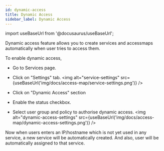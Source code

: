 ```yaml
---
id: dynamic-access
title: Dynamic Access
sidebar_label: Dynamic Access
---
```


import useBaseUrl from '@docusaurus/useBaseUrl';


Dynamic access feature allows you to create services and accessmaps automatically when user tries to access them.

To enable dynamic access,
* Go to Services page.
* Click on "Settings" tab.
<img  alt="service-settings" src={useBaseUrl('img/docs/access-map/service-settings.png')} />

* Click on "Dynamic Access" section
* Enable the status checkbox.
* Select user group and policy to authorise dynamic access.
<img  alt="dynamic-access-settings" src={useBaseUrl('img/docs/access-map/dynamic-access-settings.png')} />

Now when users enters an IP/hostname which is not yet used in any service, a new service will be automatically created.
And also, user will be automatically assigned to that service.

